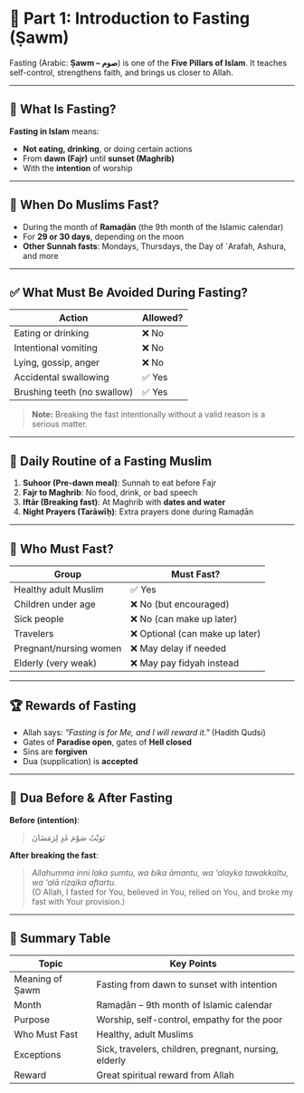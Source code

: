# 🕌 Part 1: Introduction to Fasting (Ṣawm)

Fasting (Arabic: **Ṣawm – صوم**) is one of the **Five Pillars of Islam**. It teaches self-control, strengthens faith, and brings us closer to Allah.

---

## 🌙 What Is Fasting?

**Fasting in Islam** means:

- **Not eating, drinking**, or doing certain actions
- From **dawn (Fajr)** until **sunset (Maghrib)**
- With the **intention** of worship

---

## 📅 When Do Muslims Fast?

- During the month of **Ramaḍān** (the 9th month of the Islamic calendar)
- For **29 or 30 days**, depending on the moon
- **Other Sunnah fasts**: Mondays, Thursdays, the Day of `Arafah, Ashura, and more

---

## ✅ What Must Be Avoided During Fasting?

| Action                      | Allowed? |
| --------------------------- | -------- |
| Eating or drinking          | ❌ No    |
| Intentional vomiting        | ❌ No    |
| Lying, gossip, anger        | ❌ No    |
| Accidental swallowing       | ✅ Yes   |
| Brushing teeth (no swallow) | ✅ Yes   |

> **Note:** Breaking the fast intentionally without a valid reason is a serious matter.

---

## 🌅 Daily Routine of a Fasting Muslim

1. **Suhoor (Pre-dawn meal)**: Sunnah to eat before Fajr
2. **Fajr to Maghrib**: No food, drink, or bad speech
3. **Iftār (Breaking fast)**: At Maghrib with **dates and water**
4. **Night Prayers (Tarāwīḥ)**: Extra prayers done during Ramaḍān

---

## 🧕 Who Must Fast?

| Group                  | Must Fast?                      |
| ---------------------- | ------------------------------- |
| Healthy adult Muslim   | ✅ Yes                          |
| Children under age     | ❌ No (but encouraged)          |
| Sick people            | ❌ No (can make up later)       |
| Travelers              | ❌ Optional (can make up later) |
| Pregnant/nursing women | ❌ May delay if needed          |
| Elderly (very weak)    | ❌ May pay fidyah instead       |

---

## 🏆 Rewards of Fasting

- Allah says: _"Fasting is for Me, and I will reward it."_ (Hadith Qudsi)
- Gates of **Paradise open**, gates of **Hell closed**
- Sins are **forgiven**
- Dua (supplication) is **accepted**

---

## 🤲 Dua Before & After Fasting

**Before (intention)**:

> نَوَيْتُ صَوْمَ غَدٍ لِرَمَضَانَ

**After breaking the fast**:

> _Allahumma inni laka ṣumtu, wa bika āmantu, wa ‘alayka tawakkaltu, wa ‘alā rizqika aftartu._  
> (O Allah, I fasted for You, believed in You, relied on You, and broke my fast with Your provision.)

---

## 📘 Summary Table

| Topic           | Key Points                                            |
| --------------- | ----------------------------------------------------- |
| Meaning of Ṣawm | Fasting from dawn to sunset with intention            |
| Month           | Ramaḍān – 9th month of Islamic calendar               |
| Purpose         | Worship, self-control, empathy for the poor           |
| Who Must Fast   | Healthy, adult Muslims                                |
| Exceptions      | Sick, travelers, children, pregnant, nursing, elderly |
| Reward          | Great spiritual reward from Allah                     |

